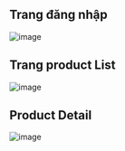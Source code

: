 
<div>
  <h2>Trang đăng nhập</h2>

![image](https://github.com/user-attachments/assets/50ca044e-623a-43ec-9450-d24fcb54ba35)

<h2>Trang product List</h2>

![image](https://github.com/user-attachments/assets/abac2594-7b02-4cb5-af4d-6744cf1fed21)


<h2>Product Detail</h2>


![image](https://github.com/user-attachments/assets/0cf32aa2-8f9e-4abe-926c-a7cc7765c32b)



</div>
